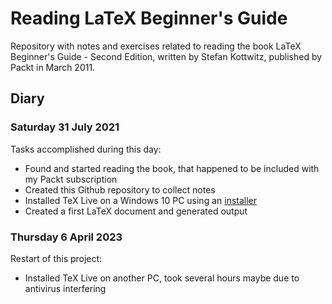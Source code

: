 # Reading LaTeX Beginner's Guide

Repository with notes and exercises related to reading the book LaTeX Beginner's Guide - Second Edition, written by Stefan Kottwitz, published by Packt in March 2011.

## Diary

### Saturday 31 July 2021

Tasks accomplished during this day:

- Found and started reading the book, that happened to be included with my Packt subscription
- Created this Github repository to collect notes
- Installed TeX Live on a Windows 10 PC using an [installer](http://tug.org/texlive/acquire-netinstall.html)
- Created a first LaTeX document and generated output

### Thursday 6 April 2023

Restart of this project:

- Installed TeX Live on another PC, took several hours maybe due to antivirus interfering

